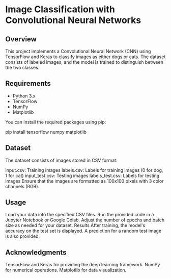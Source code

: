 # Image Classification with Convolutional Neural Networks

## Overview

This project implements a Convolutional Neural Network (CNN) using TensorFlow and Keras to classify images as either dogs or cats. The dataset consists of labeled images, and the model is trained to distinguish between the two classes.

## Requirements

- Python 3.x
- TensorFlow
- NumPy
- Matplotlib

You can install the required packages using pip:


pip install tensorflow numpy matplotlib
## Dataset
The dataset consists of images stored in CSV format:

input.csv: Training images
labels.csv: Labels for training images (0 for dog, 1 for cat)
input_test.csv: Testing images
labels_test.csv: Labels for testing images
Ensure that the images are formatted as 100x100 pixels with 3 color channels (RGB).

## Usage
Load your data into the specified CSV files.
Run the provided code in a Jupyter Notebook or Google Colab.
Adjust the number of epochs and batch size as needed for your dataset.
Results
After training, the model's accuracy on the test set is displayed. A prediction for a random test image is also provided.

## Acknowledgments
TensorFlow and Keras for providing the deep learning framework.
NumPy for numerical operations.
Matplotlib for data visualization.

